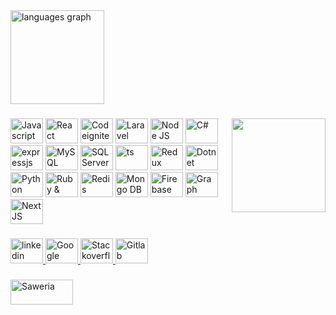 <div align="left">
<img src="https://github-readme-stats.vercel.app/api/top-langs?locale=en&hide_title=false&layout=compact&card_width=320&langs_count=5&theme=github_dark&hide_border=false&username=knugraha" height="150" alt="languages graph"/>
</div>

###

<img align="right" height="150" src="https://i.kym-cdn.com/photos/images/newsfeed/000/573/945/cc5.gif"  />

###

<div align="left">
  <img src="https://cdn.jsdelivr.net/gh/devicons/devicon/icons/javascript/javascript-original.svg" height="40" width="52" alt="Javascript"  />
  <img src="https://cdn.jsdelivr.net/gh/devicons/devicon/icons/react/react-original.svg" height="40" width="52" alt="React"  />
  <img src="https://cdn.jsdelivr.net/gh/devicons/devicon/icons/codeigniter/codeigniter-plain.svg" height="40" width="52" alt="Codeigniter"  />
  <img src="https://cdn.jsdelivr.net/gh/devicons/devicon/icons/laravel/laravel-plain.svg" height="40" width="52" alt="Laravel"  />
  <img src="https://cdn.jsdelivr.net/gh/devicons/devicon/icons/nodejs/nodejs-original.svg" height="40" width="52" alt="Node JS"  />
  <img src="https://cdn.jsdelivr.net/gh/devicons/devicon/icons/csharp/csharp-original.svg" height="40" width="52" alt="C#"  />
  <img src="https://cdn.jsdelivr.net/gh/devicons/devicon/icons/express/express-original.svg" height="40" width="52" alt="expressjs logo"  />
  <img src="https://cdn.jsdelivr.net/gh/devicons/devicon/icons/mysql/mysql-original-wordmark.svg" height="40" width="52" alt="MySQL"  />
  <img src="https://cdn.jsdelivr.net/gh/devicons/devicon/icons/microsoftsqlserver/microsoftsqlserver-plain-wordmark.svg" height="40" width="52" alt="SQL Server"  />
  <img src="https://cdn.jsdelivr.net/gh/devicons/devicon/icons/typescript/typescript-original.svg" height="40" width="52" alt="ts"  />
  <img src="https://cdn.jsdelivr.net/gh/devicons/devicon/icons/redux/redux-original.svg" height="40" width="52" alt="Redux Toolkit"  />
  <img src="https://cdn.jsdelivr.net/gh/devicons/devicon/icons/dotnetcore/dotnetcore-original.svg" height="40" width="52" alt="Dotnet Core"  />
  <img src="https://cdn.jsdelivr.net/gh/devicons/devicon/icons/python/python-original.svg" height="40" width="52" alt="Python"  />
  <img src="https://cdn.jsdelivr.net/gh/devicons/devicon/icons/rails/rails-plain-wordmark.svg" height="40" width="52" alt="Ruby & Rails"  />
  <img src="https://cdn.jsdelivr.net/gh/devicons/devicon/icons/redis/redis-original.svg" height="40" width="52" alt="Redis"  />
  <img src="https://cdn.jsdelivr.net/gh/devicons/devicon/icons/mongodb/mongodb-original.svg" height="40" width="52" alt="Mongo DB"  />
  <img src="https://cdn.jsdelivr.net/gh/devicons/devicon/icons/firebase/firebase-plain.svg" height="40" width="52" alt="Firebase"  />
  <img src="https://cdn.jsdelivr.net/gh/devicons/devicon/icons/graphql/graphql-plain.svg" height="40" width="52" alt="Graph HQL"  />
  <img src="https://cdn.jsdelivr.net/gh/devicons/devicon/icons/nextjs/nextjs-original.svg" height="40" width="52" alt="Next JS"  />
</div>

###

<div align="left">
  <a href="https://www.linkedin.com/in/kristian-nugraha-b037621a6/" target="_blank">
    <img src="https://static.licdn.com/sc/h/akt4ae504epesldzj74dzred8" width="52" height="40" alt="linkedin logo"  />
  </a>
  <a href="mailto:knugraha1337@gmail.com" target="_blank">
    <img src="https://www.gstatic.com/images/branding/product/2x/hh_gmail_64dp.png" width="52" height="40" alt="Google Mail"  />
  </a>
  <a href="https://stackoverflow.com/users/7400592/kristian-nugraha" target="_blank">
    <img src="https://cdn.sstatic.net/Sites/stackoverflow/Img/apple-touch-icon@2.png" width="52" height="40" alt="Stackoverflow"  />
  </a>
    <a href="https://gitlab.com/knugraha" target="_blank">
    <img src="https://cdn.jsdelivr.net/gh/devicons/devicon/icons/gitlab/gitlab-original.svg" width="52" height="40" alt="Gitlab"  />
  </a>
</div>

###
<div align="left">
  <a href="https://saweria.co/knugraha" target="_blank">
    <img src="https://cdn.buymeacoffee.com/buttons/default-orange.png" width="100" height="40" alt="Saweria" />
  </a>
</div>
